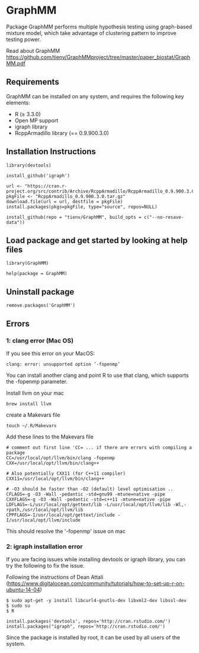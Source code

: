 # GraphMM
Package GraphMM performs multiple hypothesis testing using graph-based mixture model, which take advantage of clustering pattern to improve testing power. 

Read about GraphMM https://github.com/tienv/GraphMMproject/tree/master/paper_biostat/GraphMM.pdf

## Requirements
GraphMM can be installed on any system, and requires the following key elements:

* R (≥ 3.3.0)
* Open MP support
* igraph library
* RcppArmadillo library (== 0.9.900.3.0)

## Installation Instructions

`library(devtools)` 

`install_github('igraph')`

```
url <- "https://cran.r-project.org/src/contrib/Archive/RcppArmadillo/RcppArmadillo_0.9.900.3.0.tar.gz"
pkgFile <- "RcppArmadillo_0.9.900.3.0.tar.gz"
download.file(url = url, destfile = pkgFile)
install.packages(pkgs=pkgFile, type="source", repos=NULL)
```

`install_github(repo = "tienv/GraphMM", build_opts = c("--no-resave-data"))`

## Load package and get started by looking at help files
`library(GraphMM)`

`help(package = GraphMM)`

## Uninstall package
`remove.packages('GraphMM')`

## Errors 
### 1: clang error (Mac OS)
If you see this error on your MacOS:

`clang: error: unsupported option ‘-fopenmp’`

You can install another clang and point R to use that clang, which supports the -fopenmp parameter.

Install llvm on your mac

`brew install llvm`

create a Makevars file

`touch ~/.R/Makevars`

Add these lines to the Makevars file

```
# comment out first line 'CC= ... if there are errors with compiling a package
CC=/usr/local/opt/llvm/bin/clang -fopenmp
CXX=/usr/local/opt/llvm/bin/clang++

# Also potentially CXX11 (for C++11 compiler)
CXX11=/usr/local/opt/llvm/bin/clang++

# -O3 should be faster than -O2 (default) level optimisation ..
CFLAGS=-g -O3 -Wall -pedantic -std=gnu99 -mtune=native -pipe
CXXFLAGS=-g -O3 -Wall -pedantic -std=c++11 -mtune=native -pipe
LDFLAGS=-L/usr/local/opt/gettext/lib -L/usr/local/opt/llvm/lib -Wl,-rpath,/usr/local/opt/llvm/lib
CPPFLAGS=-I/usr/local/opt/gettext/include -I/usr/local/opt/llvm/include
```
This should resolve the '-fopenmp' issue on mac

### 2: igraph installation error

If you are facing issues while installing devtools or igraph library, you can try the following to fix the issue. 

Following the instructions of Dean Attali (https://www.digitalocean.com/community/tutorials/how-to-set-up-r-on-ubuntu-14-04)

```
$ sudo apt-get -y install libcurl4-gnutls-dev libxml2-dev libssl-dev
$ sudo su  
$ R
```
```
install.packages('devtools', repos='http://cran.rstudio.com/')
install.packages("igraph", repos='http://cran.rstudio.com/')
```
Since the package is installed by root, it can be used by all users of the system.
